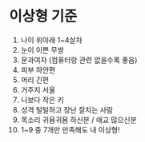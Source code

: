 # 이상형 기준
  1. 나이 위아래 1~4살차
  2. 눈이 이쁜 무쌍
  3. 문과여자 (컴퓨터랑 관련 없을수록 좋음)
  4. 피부 하얀편
  5. 머리 긴편
  6. 거주지 서울
  7. 나보다 작은 키
  8. 성격 털털하고 장난 잘치는 사람
  9. 목소리 귀욤귀욤 하신분 / 애교 많으신분
  10. 1~9 중 7개만 만족해도 내 이상형!